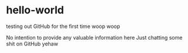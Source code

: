 # hello-world
testing out GitHub for the first time woop woop 


No intention to provide any valuable information here 
Just chatting some shit on GitHub yehaw 
